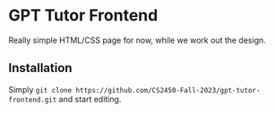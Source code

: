 # GPT Tutor Frontend
Really simple HTML/CSS page for now, while we work out the design.

## Installation
Simply `git clone https://github.com/CS2450-Fall-2023/gpt-tutor-frontend.git` and start editing.